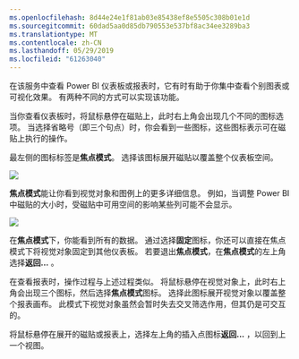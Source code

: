 ```yaml
---
ms.openlocfilehash: 8d44e24e1f81ab03e85438ef8e5505c308b01e1d
ms.sourcegitcommit: 60dad5aa0d85db790553e537bf8ac34ee3289ba3
ms.translationtype: MT
ms.contentlocale: zh-CN
ms.lasthandoff: 05/29/2019
ms.locfileid: "61263040"
---
```

在该服务中查看 Power BI 仪表板或报表时，它有时有助于你集中查看个别图表或可视化效果。 有两种不同的方式可以实现该功能。

当你查看仪表板时，将鼠标悬停在磁贴上，此时右上角会出现几个不同的图标选项。 当选择省略号（即三个句点）时，你会看到一些图标，这些图标表示可在磁贴上执行的操作。

最左侧的图标标签是**焦点模式**。 选择该图标展开磁贴以覆盖整个仪表板空间。

![](media/4-4b-display-visuals-tiles-fullscreen/4-4b_1.png)

**焦点模式**能让你看到视觉对象和图例上的更多详细信息。 例如，当调整 Power BI 中磁贴的大小时，受磁贴中可用空间的影响某些列可能不会显示。

![](media/4-4b-display-visuals-tiles-fullscreen/4-4b_2.png)

在**焦点模式**下，你能看到所有的数据。 通过选择**固定**图标，你还可以直接在焦点模式下将视觉对象固定到其他仪表板。 若要退出**焦点模式**，在**焦点模式**的左上角选择**返回...** 。

在查看报表时，操作过程与上述过程类似。 将鼠标悬停在视觉对象上，此时右上角会出现三个图标，然后选择**焦点模式**图标。 选择此图标展开视觉对象以覆盖整个报表画布。 此模式下视觉对象虽然会暂时失去交叉筛选作用，但其仍是可交互的。

将鼠标悬停在展开的磁贴或报表上，选择左上角的插入点图标**返回...** ，以回到上一个视图。

